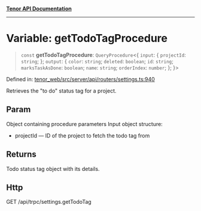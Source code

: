 [**Tenor API Documentation**](../../README.md)

***

# Variable: getTodoTagProcedure

> `const` **getTodoTagProcedure**: `QueryProcedure`\<\{ `input`: \{ `projectId`: `string`; \}; `output`: \{ `color`: `string`; `deleted`: `boolean`; `id`: `string`; `marksTaskAsDone`: `boolean`; `name`: `string`; `orderIndex`: `number`; \}; \}\>

Defined in: [tenor\_web/src/server/api/routers/settings.ts:940](https://github.com/Apantli/Tenor/blob/551fcec623199ab0ac9668d926e7d67c9012d18e/tenor_web/src/server/api/routers/settings.ts#L940)

Retrieves the "to do" status tag for a project.

## Param

Object containing procedure parameters
Input object structure:
- projectId — ID of the project to fetch the todo tag from

## Returns

Todo status tag object with its details.

## Http

GET /api/trpc/settings.getTodoTag
